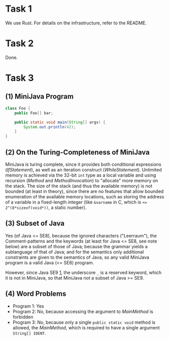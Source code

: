 Task 1
======
We use Rust. For details on the infrastructure, refer to the README.


Task 2
======
Done.


Task 3
======

(1) MiniJava Program
----------------
```java
class Foo {
    public Foo[] bar;

    public static void main(String[] args) {
        System.out.println(42);
    }
}
```

(2) On the Turing-Completeness of MiniJava
--------------------------------------
MiniJava is turing complete, since it provides both conditional expressions (*IfStatement*),
as well as an iteration construct (*WhileStatement*). Unlimited memory is achieved via the
32-bit `int` type as a local variable and using recursion (*Method* and *MethodInvocation*)
to "allocate" more memory on the stack. The size of the stack (and thus the available memory)
is not bounded (at least in theory), since there are no features that allow bounded enumeration of the
available memory locations, such as storing the address of a variable in a fixed-length integer
(like `&varname` in C, which is `<= 2^(8*sizeof(void*))`, a static number).

(3) Subset of Java
--------------
Yes (of Java <= SE8), because the ignored characters ("Leerraum"), the Comment-patterns and the keywords
(at least for Java <= SE8, see note below) are a subset of those of Java; because the grammar yields a sublanguage
of that of Java; and for the semantics only additional constraints are given to the semantics
of Java, so any valid MiniJava program is a valid Java (<= SE8) program.

However, since Java SE9 [1], the underscore `_` is a reserved keyword, which it is not
in MiniJava, so that MiniJava not a subset of Java >= SE9.

(4) Word Problems
-------------
- Program 1: Yes
- Program 2: No, because accessing the argument to *MainMethod* is forbidden
- Program 3: No, because only a single `public static void` method is allowed, the *MainMethod*,
  which is required to have a single argument `String[] IDENT`.


[1]: https://docs.oracle.com/javase/specs/jls/se10/html/jls-3.html#jls-3.9
